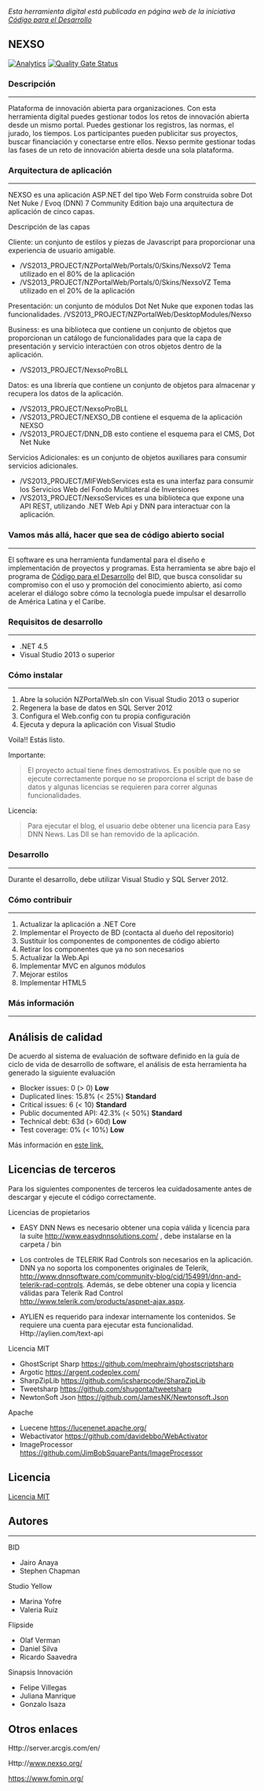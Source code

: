*Esta herramienta digital está publicada en página web de la iniciativa [Código para el Desarrollo](http://code.iadb.org/es/repositorio/19/nexso)*
## NEXSO
[![Analytics](https://gabeacon.irvinlim.com/UA-4677001-16/Nexso/readme?useReferer)](https://github.com/EL-BID/Nexso)
[![Quality Gate Status](https://sonarcloud.io/api/project_badges/measure?project=EL-BID_Nexso&metric=alert_status)](https://sonarcloud.io/dashboard?id=EL-BID_Nexso)

### Descripción
---
Plataforma de innovación abierta para organizaciones. Con esta herramienta digital puedes gestionar todos los retos de innovación abierta desde un mismo portal. Puedes gestionar los registros, las normas, el jurado, los tiempos. Los participantes pueden publicitar sus proyectos, buscar financiación y conectarse entre ellos. Nexso permite gestionar todas las fases de un reto de innovación abierta desde una sola plataforma.

### Arquitectura de aplicación
---
NEXSO es una aplicación ASP.NET del tipo Web Form construida sobre Dot Net Nuke / Evoq (DNN) 7 Community Edition bajo una arquitectura de aplicación de cinco capas.

Descripción de las capas


Cliente: un conjunto de estilos y piezas de Javascript para proporcionar una experiencia de usuario amigable.
- /VS2013_PROJECT/NZPortalWeb/Portals/0/Skins/NexsoV2  Tema utilizado en el 80% de la aplicación
- /VS2013_PROJECT/NZPortalWeb/Portals/0/Skins/NexsoVZ  Tema utilizado en el 20% de la aplicación


Presentación: un conjunto de módulos Dot Net Nuke que exponen todas las funcionalidades.
/VS2013_PROJECT/NZPortalWeb/DesktopModules/Nexso

Business: es una biblioteca que contiene un conjunto de objetos que proporcionan un catálogo de funcionalidades para que la capa de presentación y servicio interactúen con otros objetos dentro de la aplicación.

- /VS2013_PROJECT/NexsoProBLL 


Datos: es una librería que contiene un conjunto de objetos para almacenar y recupera los datos de la aplicación.
- /VS2013_PROJECT/NexsoProBLL
- /VS2013_PROJECT/NEXSO_DB contiene el esquema de la aplicación NEXSO
- /VS2013_PROJECT/DNN_DB esto contiene el esquema para el CMS, Dot Net Nuke

Servicios Adicionales: es un conjunto de objetos auxiliares para consumir servicios adicionales.
- /VS2013_PROJECT/MIFWebServices esta es una interfaz para consumir los Servicios Web del Fondo Multilateral de Inversiones
- /VS2013_PROJECT/NexsoServices es una biblioteca que expone una API REST, utilizando .NET Web Api y DNN para interactuar con la aplicación.


### Vamos más allá, hacer que sea de código abierto social
---
El software es una herramienta fundamental para el diseño e implementación de proyectos y programas. Esta herramienta se abre bajo el programa de [Código para el Desarrollo](code.iadb.org) del BID, que busca consolidar su compromiso con el uso y promoción del conocimiento abierto, así como acelerar el diálogo sobre cómo la tecnología puede impulsar el desarrollo de América Latina y el Caribe.

### Requisitos de desarrollo
---

- .NET 4.5
- Visual Studio 2013 o superior

### Cómo instalar
---

1. Abre la solución NZPortalWeb.sln con Visual Studio 2013 o superior
2. Regenera la base de datos en SQL Server 2012
3. Configura el Web.config con tu propia configuración
4. Ejecuta y depura la aplicación con Visual Studio

Voila!! Estás listo.

Importante:

> El proyecto actual tiene fines demostrativos. Es posible que no se ejecute correctamente porque no se proporciona el script de base de datos y algunas licencias se requieren para correr algunas funcionalidades.

Licencia:

> Para ejecutar el blog, el usuario debe obtener una licencia para Easy DNN News. Las Dll se han removido de la aplicación.

### Desarrollo
---
Durante el desarrollo, debe utilizar Visual Studio y SQL Server 2012.

### Cómo contribuir
---

1. Actualizar la aplicación a .NET Core
2. Implementar el Proyecto de BD (contacta al dueño del repositorio)
3. Sustituir los componentes de componentes de código abierto
4. Retirar los componentes que ya no son necesarios
5. Actualizar la Web.Api
6. Implementar MVC en algunos módulos
7. Mejorar estilos
8. Implementar HTML5

### Más información
---
## Análisis de calidad

De acuerdo al sistema de evaluación de software definido en la guía de ciclo de vida de desarrollo de software, el análisis de esta herramienta ha generado la siguiente evaluación

* Blocker issues: 0 (> 0) **Low** 
* Duplicated lines: 15.8% (< 25%) **Standard**
* Critical issues: 6 (< 10) **Standard**
* Public documented API: 42.3% (< 50%) **Standard**
* Technical debt: 63d (> 60d) **Low**
* Test coverage: 0% (< 10%) **Low**

Más información en [este link.](https://el-bid.github.io/software-life-cycle-guide/delivery/evaluation-matrix/)

## Licencias de terceros

Para los siguientes componentes de terceros lea cuidadosamente antes de descargar y ejecute el código correctamente.

Licencias de propietarios

- EASY DNN News es necesario obtener una copia válida y licencia para la suite http://www.easydnnsolutions.com/ , debe instalarse en la carpeta / bin

- Los controles de TELERIK Rad Controls son necesarios en la aplicación. DNN ya no soporta los componentes originales de Telerik, http://www.dnnsoftware.com/community-blog/cid/154991/dnn-and-telerik-rad-controls. Además, se debe obtener una copia y licencia válidas para Telerik Rad Control http://www.telerik.com/products/aspnet-ajax.aspx.

- AYLIEN es requerido para indexar internamente los contenidos. Se requiere una cuenta para ejecutar esta funcionalidad. Http://aylien.com/text-api

Licencia MIT

- GhostScript Sharp https://github.com/mephraim/ghostscriptsharp
- Argotic https://argent.codeplex.com/
- SharpZipLib https://github.com/icsharpcode/SharpZipLib
- Tweetsharp https://github.com/shugonta/tweetsharp
- NewtonSoft Json https://github.com/JamesNK/Newtonsoft.Json

Apache

- Luecene https://lucenenet.apache.org/
- Webactivator https://github.com/davidebbo/WebActivator
- ImageProcessor https://github.com/JimBobSquarePants/ImageProcessor


## Licencia

[Licencia MIT](https://github.com/EL-BID/Nexso/blob/master/LICENSE)

## Autores
---
BID

- Jairo Anaya
- Stephen Chapman

Studio Yellow
- Marina Yofre
- Valeria Ruiz

Flipside
- Olaf Verman
- Daniel Silva
- Ricardo Saavedra

Sinapsis Innovación

- Felipe Villegas
- Juliana Manrique
- Gonzalo Isaza

## Otros enlaces

Http://server.arcgis.com/en/

Http://www.nexso.org/

https://www.fomin.org/

